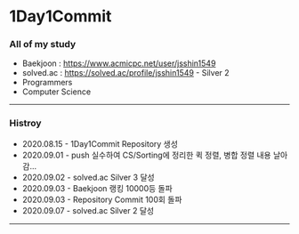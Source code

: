 # 1Day1Commit
### All of my study

* Baekjoon : https://www.acmicpc.net/user/jsshin1549
* solved.ac : https://solved.ac/profile/jsshin1549 - Silver 2
* Programmers
* Computer Science

<hr/>

### Histroy
- 2020.08.15 - 1Day1Commit Repository 생성
- 2020.09.01 - push 실수하여 CS/Sorting에 정리한 퀵 정렬, 병합 정렬 내용 날아감...
- 2020.09.02 - solved.ac Silver 3 달성
- 2020.09.03 - Baekjoon 랭킹 10000등 돌파
- 2020.09.03 - Repository Commit 100회 돌파
- 2020.09.07 - solved.ac Silver 2 달성
<hr/>
